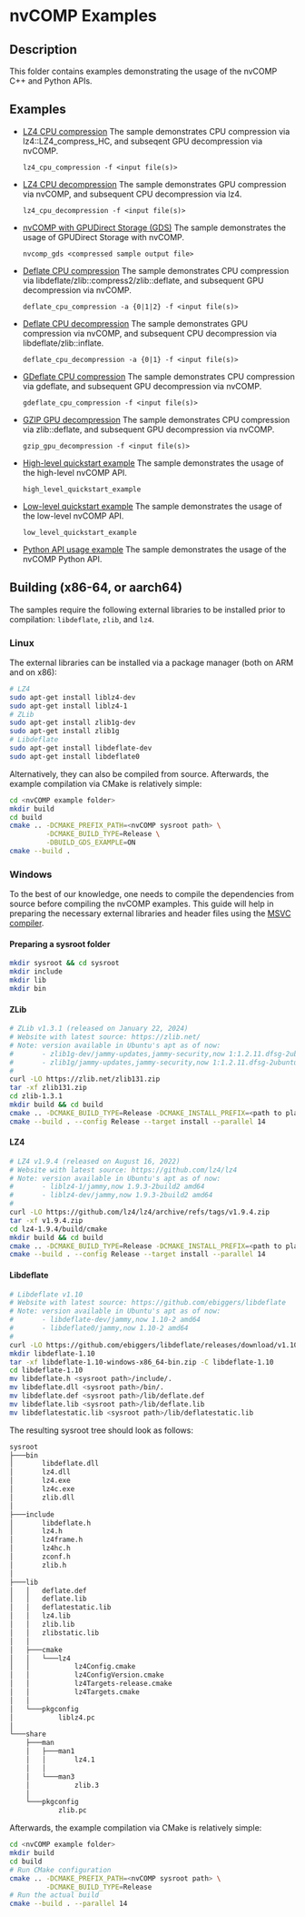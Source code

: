 # nvCOMP Examples
## Description
This folder contains examples demonstrating the usage of the nvCOMP C++ and Python APIs.
## Examples
* [LZ4 CPU compression](lz4_cpu_compression.cu)
    The sample demonstrates CPU compression via lz4::LZ4_compress_HC, and subseqent GPU decompression via nvCOMP.
    ```
    lz4_cpu_compression -f <input file(s)>
    ```
* [LZ4 CPU decompression](lz4_cpu_decompression.cu)
    The sample demonstrates GPU compression via nvCOMP, and subsequent CPU decompression via lz4.
    ```
    lz4_cpu_decompression -f <input file(s)>
    ```
* [nvCOMP with GPUDirect Storage (GDS)](nvcomp_gds.cu)
    The sample demonstrates the usage of GPUDirect Storage with nvCOMP.
    ```
    nvcomp_gds <compressed sample output file>
    ```
* [Deflate CPU compression](deflate_cpu_compression.cu)
    The sample demonstrates CPU compression via libdeflate/zlib::compress2/zlib::deflate, and subsequent GPU decompression via nvCOMP.
    ```
    deflate_cpu_compression -a {0|1|2} -f <input file(s)>
    ```
* [Deflate CPU decompression](deflate_cpu_decompression.cu)
    The sample demonstrates GPU compression via nvCOMP, and subsequent CPU decompression via libdeflate/zlib::inflate.
    ```
    deflate_cpu_decompression -a {0|1} -f <input file(s)>
    ```
* [GDeflate CPU compression](gdeflate_cpu_compression.cu)
    The sample demonstrates CPU compression via gdeflate, and subsequent GPU decompression via nvCOMP.
    ```
    gdeflate_cpu_compression -f <input file(s)>
    ```
* [GZIP GPU decompression](gzpip_gpu_decompression.cu)
    The sample demonstrates CPU compression via zlib::deflate, and subsequent GPU decompression via nvCOMP.
    ```
    gzip_gpu_decompression -f <input file(s)>
    ```
* [High-level quickstart example](high_level_quickstart_example.cpp)
    The sample demonstrates the usage of the high-level nvCOMP API.
    ```
    high_level_quickstart_example
    ```
* [Low-level quickstart example](low_level_quickstart_example.cpp)
    The sample demonstrates the usage of the low-level nvCOMP API.
    ```
    low_level_quickstart_example
    ```
* [Python API usage example](python/nvcomp_basic.ipynb)
    The sample demonstrates the usage of the nvCOMP Python API.
## Building (x86-64, or aarch64)
The samples require the following external libraries to be installed prior to compilation: `libdeflate`, `zlib`, and `lz4`.
### Linux
The external libraries can be installed via a package manager (both on ARM and on x86):
```sh
# LZ4
sudo apt-get install liblz4-dev
sudo apt-get install liblz4-1
# ZLib
sudo apt-get install zlib1g-dev
sudo apt-get install zlib1g
# Libdeflate
sudo apt-get install libdeflate-dev
sudo apt-get install libdeflate0
```
Alternatively, they can also be compiled from source.
Afterwards, the example compilation via CMake is relatively simple:
```sh
cd <nvCOMP example folder>
mkdir build
cd build
cmake .. -DCMAKE_PREFIX_PATH=<nvCOMP sysroot path> \
         -DCMAKE_BUILD_TYPE=Release \
         -DBUILD_GDS_EXAMPLE=ON
cmake --build .
```
### Windows
To the best of our knowledge, one needs to compile the dependencies from source before compiling the nvCOMP examples. This guide will help in preparing the necessary external libraries and header files using the [MSVC compiler](https://learn.microsoft.com/en-us/visualstudio/releases/2022/release-history#release-dates-and-build-numbers).
#### Preparing a sysroot folder
```sh
mkdir sysroot && cd sysroot
mkdir include
mkdir lib
mkdir bin
```
#### ZLib
```sh
# ZLib v1.3.1 (released on January 22, 2024)
# Website with latest source: https://zlib.net/
# Note: version available in Ubuntu's apt as of now:
#       - zlib1g-dev/jammy-updates,jammy-security,now 1:1.2.11.dfsg-2ubuntu9.2 amd64
#       - zlib1g/jammy-updates,jammy-security,now 1:1.2.11.dfsg-2ubuntu9.2 amd64
#
curl -LO https://zlib.net/zlib131.zip
tar -xf zlib131.zip
cd zlib-1.3.1
mkdir build && cd build
cmake .. -DCMAKE_BUILD_TYPE=Release -DCMAKE_INSTALL_PREFIX=<path to planned sysroot folder>
cmake --build . --config Release --target install --parallel 14
```
#### LZ4
```sh
# LZ4 v1.9.4 (released on August 16, 2022)
# Website with latest source: https://github.com/lz4/lz4
# Note: version available in Ubuntu's apt as of now:
#       - liblz4-1/jammy,now 1.9.3-2build2 amd64
#       - liblz4-dev/jammy,now 1.9.3-2build2 amd64
#
curl -LO https://github.com/lz4/lz4/archive/refs/tags/v1.9.4.zip
tar -xf v1.9.4.zip
cd lz4-1.9.4/build/cmake
mkdir build && cd build
cmake .. -DCMAKE_BUILD_TYPE=Release -DCMAKE_INSTALL_PREFIX=<path to planned sysroot folder>
cmake --build . --config Release --target install --parallel 14
```
#### Libdeflate
```sh
# Libdeflate v1.10
# Website with latest source: https://github.com/ebiggers/libdeflate
# Note: version available in Ubuntu's apt as of now:
#       - libdeflate-dev/jammy,now 1.10-2 amd64
#       - libdeflate0/jammy,now 1.10-2 amd64
#
curl -LO https://github.com/ebiggers/libdeflate/releases/download/v1.10/libdeflate-1.10-windows-x86_64-bin.zip
mkdir libdeflate-1.10
tar -xf libdeflate-1.10-windows-x86_64-bin.zip -C libdeflate-1.10
cd libdeflate-1.10
mv libdeflate.h <sysroot path>/include/.
mv libdeflate.dll <sysroot path>/bin/.
mv libdeflate.def <sysroot path>/lib/deflate.def
mv libdeflate.lib <sysroot path>/lib/deflate.lib
mv libdeflatestatic.lib <sysroot path>/lib/deflatestatic.lib
```
The resulting sysroot tree should look as follows:
```sh
sysroot
├───bin
│       libdeflate.dll
│       lz4.dll
│       lz4.exe
│       lz4c.exe
│       zlib.dll
│
├───include
│       libdeflate.h
│       lz4.h
│       lz4frame.h
│       lz4hc.h
│       zconf.h
│       zlib.h
│
├───lib
│   │   deflate.def
│   │   deflate.lib
│   │   deflatestatic.lib
│   │   lz4.lib
│   │   zlib.lib
│   │   zlibstatic.lib
│   │
│   ├───cmake
│   │   └───lz4
│   │           lz4Config.cmake
│   │           lz4ConfigVersion.cmake
│   │           lz4Targets-release.cmake
│   │           lz4Targets.cmake
│   │
│   └───pkgconfig
│           liblz4.pc
│
└───share
    ├───man
    │   ├───man1
    │   │       lz4.1
    │   │
    │   └───man3
    │           zlib.3
    │
    └───pkgconfig
            zlib.pc
```
Afterwards, the example compilation via CMake is relatively simple:
```sh
cd <nvCOMP example folder>
mkdir build
cd build
# Run CMake configuration
cmake .. -DCMAKE_PREFIX_PATH=<nvCOMP sysroot path> \
         -DCMAKE_BUILD_TYPE=Release
# Run the actual build
cmake --build . --parallel 14
```